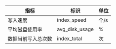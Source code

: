

| 指标 | 标识 | 单位 |
|---------|---------|---------|
| 写入速度 | index_speed | 个/s |
| 平均磁盘使用率 | avg_disk_usage | % |
| 数据当前写入总次数 | index_total | 次 |

